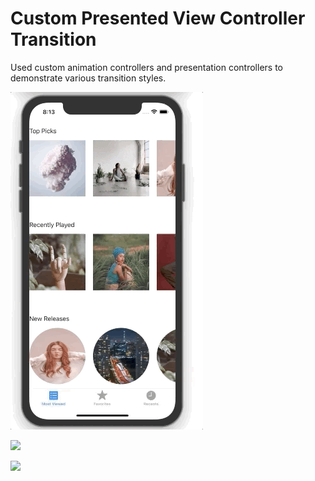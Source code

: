 # Custom Presented View Controller Transition

Used custom animation controllers and presentation controllers to demonstrate various transition styles.

![](https://github.com/igibliss00/Custom-Presented-View-Controller-Transition/blob/main/1.gif)

![](https://github.com/igibliss00/Custom-Presented-View-Controller-Transition/blob/main/2.gif)

![](https://github.com/igibliss00/Custom-Presented-View-Controller-Transition/blob/main/3.gif)

